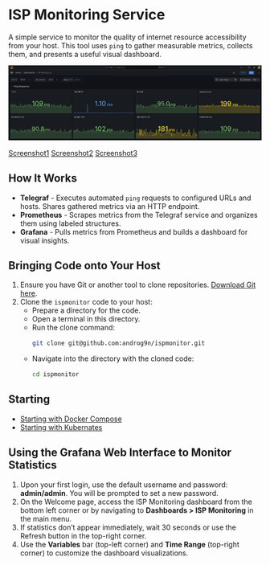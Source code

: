 # ISP Monitoring Service

A simple service to monitor the quality of internet resource accessibility from your host. This tool uses `ping` to gather measurable metrics, collects them, and presents a useful visual dashboard.

![ISP Monitoring Dashboard Screenshot](images/Screenshot1.png "ISP Monitoring Dashboard Screenshot")

[Screenshot1](images/Screenshot1.png)
[Screenshot2](images/Screenshot2.png)
[Screenshot3](images/Screenshot3.png)

## How It Works

- **Telegraf** - Executes automated `ping` requests to configured URLs and hosts. Shares gathered metrics via an HTTP endpoint.
- **Prometheus** - Scrapes metrics from the Telegraf service and organizes them using labeled structures.
- **Grafana** - Pulls metrics from Prometheus and builds a dashboard for visual insights.

## Bringing Code onto Your Host

1. Ensure you have Git or another tool to clone repositories. [Download Git here](https://git-scm.com/downloads).
2. Clone the `ispmonitor` code to your host:
   - Prepare a directory for the code.
   - Open a terminal in this directory.
   - Run the clone command:
     ```bash
     git clone git@github.com:androg9n/ispmonitor.git
     ```
   - Navigate into the directory with the cloned code:
     ```bash
     cd ispmonitor
     ```
## Starting

- [Starting with Docker Compose](docker-compose/README.md)
- [Starting with Kubernates](kubernetes/README.md)

## Using the Grafana Web Interface to Monitor Statistics

1. Upon your first login, use the default username and password: **admin/admin**. You will be prompted to set a new password.
2. On the Welcome page, access the ISP Monitoring dashboard from the bottom left corner or by navigating to **Dashboards > ISP Monitoring** in the main menu.
3. If statistics don’t appear immediately, wait 30 seconds or use the Refresh button in the top-right corner.
4. Use the **Variables** bar (top-left corner) and **Time Range** (top-right corner) to customize the dashboard visualizations.
